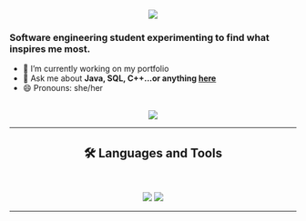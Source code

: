 <!--
**naiamartin/naiamartin** is a ✨ _special_ ✨ repository because its `README.md` (this file) appears on your GitHub profile.


Here are some ideas to get you started:

- 🔭 I’m currently working on ...
- 🌱 I’m currently learning ...
- 👯 I’m looking to collaborate on ...
- 🤔 I’m looking for help with ...
- 💬 Ask me about ...
- 📫 How to reach me: ...
- 😄 Pronouns: ...
- ⚡ Fun fact: ...
-->
<h1 align="center">
    <img src="https://readme-typing-svg.herokuapp.com/?font=Inter&size=48&center=true&vCenter=true&width=500&height=70&color=A259FF&duration=4000&lines=Hi+:);+I'm+Naia+Martin!;" />
</h1>

### Software engineering student experimenting to find what inspires me most.
- 🌱 I’m currently working on my portfolio
- 💬 Ask me about **Java, SQL, C++...or anything [here](https://github.com/naiamartin/naiamartin/issues)**
- 😄 Pronouns: she/her
   
<br>

<div align="center">
  <a href="mailto:naia.martin@opendeusto.es">
    <img src="https://img.shields.io/badge/Gmail-333333?style=for-the-badge&logo=gmail&logoColor=red" />
  </a>

<hr>

## 🛠️ Languages and Tools

<br>

<p align="center">
  <img src="https://skillicons.dev/icons?i=java,mongodb,mysql,c,cpp" />
  <img src="https://skillicons.dev/icons?i=python,html" />
</p>

<hr>

<!--## 🚀 Class Group Projects

- [techdrop](https://github.com/yagueto/techdrop) — Sockets proyect in C/C++ for a home delivery online service.

## 📊 GitHub Stats

<p align="center">
  <img src="https://github-readme-stats.vercel.app/api?username=naiamartin&show_icons=true&theme=radical&count_private=true" />
  <img src="https://github-readme-stats.vercel.app/api/top-langs/?username=naiamartin&layout=compact&theme=radical" />
</p>
-->
